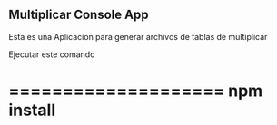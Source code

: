 ## Multiplicar Console App

Esta es una Aplicacion para generar archivos de tablas de multiplicar

Ejecutar este comando

====================
npm install
=====================
